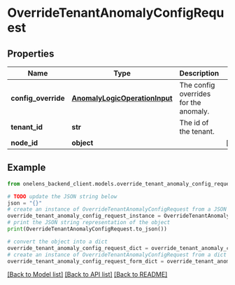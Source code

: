 # OverrideTenantAnomalyConfigRequest


## Properties

Name | Type | Description | Notes
------------ | ------------- | ------------- | -------------
**config_override** | [**AnomalyLogicOperationInput**](AnomalyLogicOperationInput.md) | The config overrides for the anomaly. | 
**tenant_id** | **str** | The id of the tenant. | 
**node_id** | **object** |  | [optional] 

## Example

```python
from onelens_backend_client.models.override_tenant_anomaly_config_request import OverrideTenantAnomalyConfigRequest

# TODO update the JSON string below
json = "{}"
# create an instance of OverrideTenantAnomalyConfigRequest from a JSON string
override_tenant_anomaly_config_request_instance = OverrideTenantAnomalyConfigRequest.from_json(json)
# print the JSON string representation of the object
print(OverrideTenantAnomalyConfigRequest.to_json())

# convert the object into a dict
override_tenant_anomaly_config_request_dict = override_tenant_anomaly_config_request_instance.to_dict()
# create an instance of OverrideTenantAnomalyConfigRequest from a dict
override_tenant_anomaly_config_request_form_dict = override_tenant_anomaly_config_request.from_dict(override_tenant_anomaly_config_request_dict)
```
[[Back to Model list]](../README.md#documentation-for-models) [[Back to API list]](../README.md#documentation-for-api-endpoints) [[Back to README]](../README.md)


